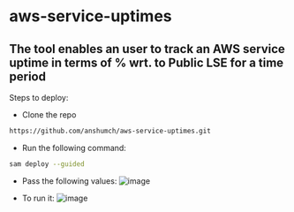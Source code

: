 # aws-service-uptimes

## The tool enables an user to track an AWS service uptime in terms of % wrt. to Public LSE for a time period

Steps to deploy:

- Clone the repo
````bash
https://github.com/anshumch/aws-service-uptimes.git
````
- Run the following command:
````bash
sam deploy --guided
````
- Pass the following values:
![image](https://user-images.githubusercontent.com/100800132/168960174-2d1ef7ad-e013-4293-b8df-878f1555cf7c.png)

- To run it:
![image](https://user-images.githubusercontent.com/100800132/168960265-4a8f97f4-e7ea-4c9a-8fbb-69b6a9cd7409.png)

